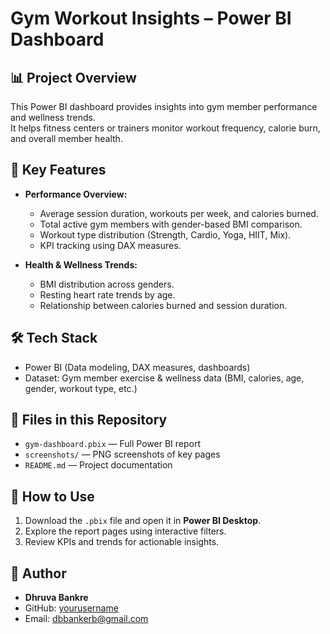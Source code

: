 # Gym Workout Insights – Power BI Dashboard

## 📊 Project Overview
This Power BI dashboard provides insights into gym member performance and wellness trends.  
It helps fitness centers or trainers monitor workout frequency, calorie burn, and overall member health.

## 🔑 Key Features
- **Performance Overview:**  
  - Average session duration, workouts per week, and calories burned.  
  - Total active gym members with gender-based BMI comparison.  
  - Workout type distribution (Strength, Cardio, Yoga, HIIT, Mix).  
  - KPI tracking using DAX measures.  

- **Health & Wellness Trends:**  
  - BMI distribution across genders.  
  - Resting heart rate trends by age.  
  - Relationship between calories burned and session duration.  

## 🛠️ Tech Stack
- Power BI (Data modeling, DAX measures, dashboards)  
- Dataset: Gym member exercise & wellness data (BMI, calories, age, gender, workout type, etc.)  


## 📂 Files in this Repository
- `gym-dashboard.pbix` — Full Power BI report  
- `screenshots/` — PNG screenshots of key pages  
- `README.md` — Project documentation  

## 🚀 How to Use
1. Download the `.pbix` file and open it in **Power BI Desktop**.  
2. Explore the report pages using interactive filters.  
3. Review KPIs and trends for actionable insights.  

## 👤 Author
- **Dhruva Bankre**  
- GitHub: [yourusername](https://github.com/yourusername)  
- Email: dbbankerb@gmail.com  
